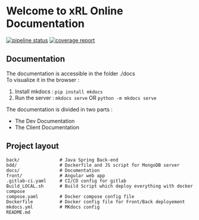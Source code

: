 # Welcome to xRL Online Documentation

[![pipeline status](https://gitlab-etu.openstack.etudis.eseo.fr/s9-pfe-xrl-online/xrl-online/badges/main/pipeline.svg)](https://gitlab-etu.openstack.etudis.eseo.fr/s9-pfe-xrl-online/xrl-online/-/commits/main)
[![coverage report](https://gitlab-etu.openstack.etudis.eseo.fr/s9-pfe-xrl-online/xrl-online/badges/main/coverage.svg)](https://gitlab-etu.openstack.etudis.eseo.fr/s9-pfe-xrl-online/xrl-online/-/commits/main)

## Documentation

The documentation is accessible in the folder ./docs<br>
To visualize it in the browser :

1. Install mkdocs :  ```pip install mkdocs```
2. Run the server :  ```mkdocs serve``` OR ```python -m mkdocs serve```

The documentation is divided in two parts :

- The Dev Documentation
- The Client Documentation

## Project layout

    back/               # Java Spring Back-end
    bdd/                # Dockerfile and JS script for MongoDB server
    docs/               # Documentation
    front/              # Angular web app
    .gitlab-ci.yaml     # CI/CD config for gitlab
    Build_LOCAL.sh      # Build Script which deploy everything with docker compose
    compose.yaml        # Docker compose config file
    Dockerfile          # Docker config file for Front/Back deployement
    mkdocs.yml          # MKdocs config
    README.md       
